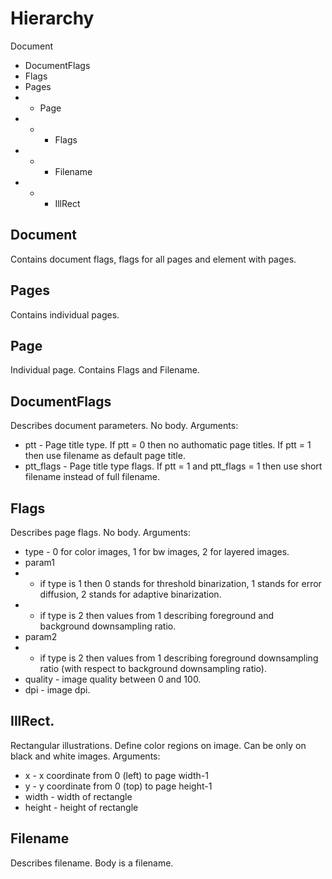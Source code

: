 # Hierarchy

Document
- DocumentFlags
- Flags
- Pages
- - Page
- - - Flags
- - - Filename
- - - IllRect

## Document

Contains document flags, flags for all pages and element with pages.

## Pages

Contains individual pages.

## Page

Individual page. Contains Flags and Filename.

## DocumentFlags

Describes document parameters. No body. Arguments:

* ptt - Page title type. If ptt = 0 then no authomatic page titles. If ptt = 1 then use filename as default page title.
* ptt_flags - Page title type flags. If ptt = 1 and ptt_flags = 1 then use short filename instead of full filename.

## Flags

Describes page flags. No body. Arguments:

* type - 0 for color images, 1 for bw images, 2 for layered images.
* param1
* * if type is 1 then 0 stands for threshold binarization, 1 stands for error diffusion, 2 stands for adaptive binarization.
* * if type is 2 then values from 1 describing foreground and background downsampling ratio.
* param2
* * if type is 2 then values from 1 describing foreground downsampling ratio (with respect to background downsampling ratio).
* quality - image quality between 0 and 100.
* dpi - image dpi.

## IllRect.

Rectangular illustrations. Define color regions on image. Can be only on black and white images. Arguments:

* x - x coordinate from 0 (left) to page width-1
* y - y coordinate from 0 (top) to page height-1
* width - width of rectangle
* height - height of rectangle

## Filename

Describes filename. Body is a filename.


